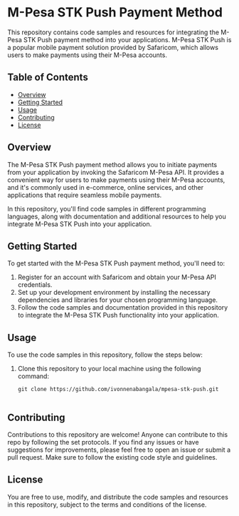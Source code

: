 # M-Pesa STK Push Payment Method

This repository contains code samples and resources for integrating the M-Pesa STK Push payment method into your applications. M-Pesa STK Push is a popular mobile payment solution provided by Safaricom, which allows users to make payments using their M-Pesa accounts.

## Table of Contents

- [Overview](#overview)
- [Getting Started](#getting-started)
- [Usage](#usage)
- [Contributing](#contributing)
- [License](#license)

## Overview

The M-Pesa STK Push payment method allows you to initiate payments from your application by invoking the Safaricom M-Pesa API. It provides a convenient way for users to make payments using their M-Pesa accounts, and it's commonly used in e-commerce, online services, and other applications that require seamless mobile payments.

In this repository, you'll find code samples in different programming languages, along with documentation and additional resources to help you integrate M-Pesa STK Push into your application.

## Getting Started

To get started with the M-Pesa STK Push payment method, you'll need to:

1. Register for an account with Safaricom and obtain your M-Pesa API credentials.
2. Set up your development environment by installing the necessary dependencies and libraries for your chosen programming language.
3. Follow the code samples and documentation provided in this repository to integrate the M-Pesa STK Push functionality into your application.

## Usage

To use the code samples in this repository, follow the steps below:

1. Clone this repository to your local machine using the following command:

   ```shell
   git clone https://github.com/ivonnenabangala/mpesa-stk-push.git


## Contributing

Contributions to this repository are welcome! Anyone can contribute to this repo by following the set protocols. If you find any issues or have suggestions for improvements, please feel free to open an issue or submit a pull request. Make sure to follow the existing code style and guidelines.

## License

You are free to use, modify, and distribute the code samples and resources in this repository, subject to the terms and conditions of the license.
